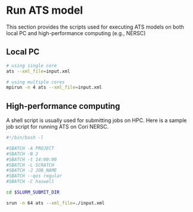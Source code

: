 # Run ATS model

This section provides the scripts used for executing ATS models on both local PC and high-performance computing (e.g., NERSC)

## Local PC

```bash
# using single core
ats --xml_file=input.xml

# using multiple cores
mpirun -n 4 ats --xml_file=input.xml
```

## High-performance computing
A shell script is usually used for submitting jobs on HPC. Here is a sample job script for running ATS on Cori NERSC.

```bash
#!/bin/bash -l

#SBATCH -A PROJECT
#SBATCH -N 2
#SBATCH -t 14:00:00
#SBATCH -L SCRATCH
#SBATCH -J JOB_NAME
#SBATCH --qos regular
#SBATCH -C haswell

cd $SLURM_SUBMIT_DIR

srun -n 64 ats --xml_file=./input.xml
```
